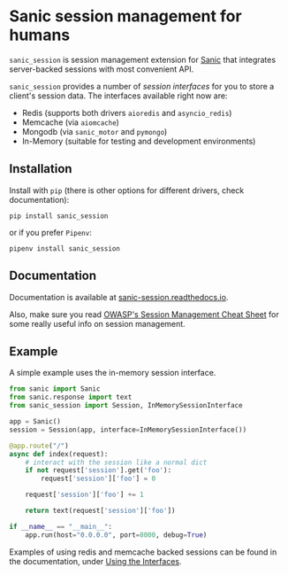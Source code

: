 # Sanic session management for humans

`sanic_session` is session management extension for [Sanic](http://sanic.readthedocs.io/) that integrates server-backed sessions with most convenient API.

`sanic_session` provides a number of *session interfaces* for you to store a client's session data. The interfaces available right now are:

  * Redis (supports both drivers `aioredis` and `asyncio_redis`)
  * Memcache (via `aiomcache`)
  * Mongodb (via `sanic_motor` and `pymongo`)
  * In-Memory (suitable for testing and development environments)

## Installation

Install with `pip` (there is other options for different drivers, check documentation):

`pip install sanic_session`

or if you prefer `Pipenv`:

`pipenv install sanic_session`

## Documentation

Documentation is available at [sanic-session.readthedocs.io](http://sanic-session.readthedocs.io/en/latest/).

Also, make sure you read [OWASP's Session Management Cheat Sheet](https://www.owasp.org/index.php/Session_Management_Cheat_Sheet) for some really useful info on session management.

## Example

A simple example uses the in-memory session interface.

```python
from sanic import Sanic
from sanic.response import text
from sanic_session import Session, InMemorySessionInterface

app = Sanic()
session = Session(app, interface=InMemorySessionInterface())

@app.route("/")
async def index(request):
    # interact with the session like a normal dict
    if not request['session'].get('foo'):
        request['session']['foo'] = 0

    request['session']['foo'] += 1

    return text(request['session']['foo'])

if __name__ == "__main__":
    app.run(host="0.0.0.0", port=8000, debug=True)
```

Examples of using redis and memcache backed sessions can be found in the documentation, under [Using the Interfaces](http://sanic-session.readthedocs.io/en/latest/using_the_interfaces.html).
